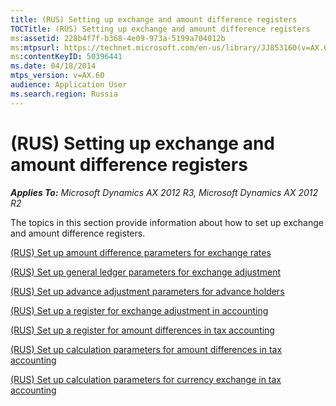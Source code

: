 ```yaml
---
title: (RUS) Setting up exchange and amount difference registers
TOCTitle: (RUS) Setting up exchange and amount difference registers
ms:assetid: 228b4f7f-b368-4e09-973a-5199a704012b
ms:mtpsurl: https://technet.microsoft.com/en-us/library/JJ853160(v=AX.60)
ms:contentKeyID: 50396441
ms.date: 04/18/2014
mtps_version: v=AX.60
audience: Application User
ms.search.region: Russia
---
```


# (RUS) Setting up exchange and amount difference registers 


_**Applies To:** Microsoft Dynamics AX 2012 R3, Microsoft Dynamics AX 2012 R2_

The topics in this section provide information about how to set up exchange and amount difference registers.

[(RUS) Set up amount difference parameters for exchange rates](rus-set-up-amount-difference-parameters-for-exchange-rates.md)

[(RUS) Set up general ledger parameters for exchange adjustment](rus-set-up-general-ledger-parameters-for-exchange-adjustment.md)

[(RUS) Set up advance adjustment parameters for advance holders](rus-set-up-advance-adjustment-parameters-for-advance-holders.md)

[(RUS) Set up a register for exchange adjustment in accounting](rus-set-up-a-register-for-exchange-adjustment-in-accounting.md)

[(RUS) Set up a register for amount differences in tax accounting](rus-set-up-a-register-for-amount-differences-in-tax-accounting.md)

[(RUS) Set up calculation parameters for amount differences in tax accounting](rus-set-up-calculation-parameters-for-amount-differences-in-tax-accounting.md)

[(RUS) Set up calculation parameters for currency exchange in tax accounting](rus-set-up-calculation-parameters-for-currency-exchange-in-tax-accounting.md)

  


